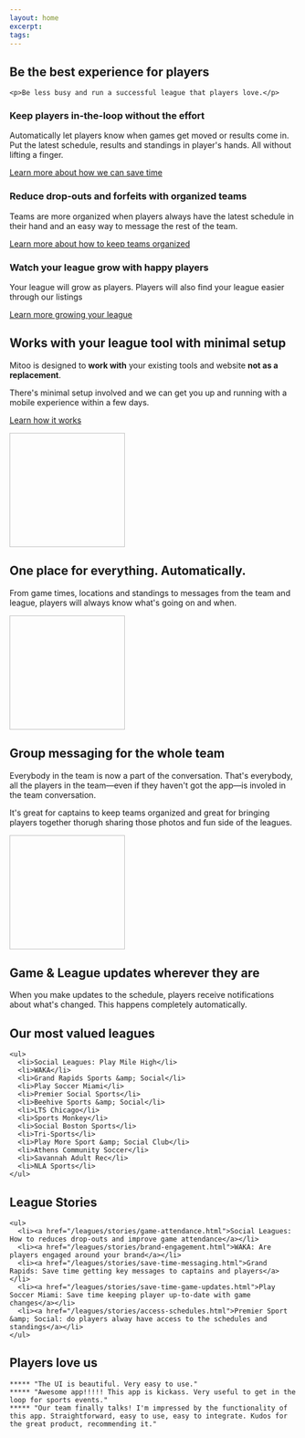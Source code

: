 ```yaml
---
layout: home
excerpt: 
tags: 
---
```


<div class="screenshot-header">
  <div class="screenshot"></div>
</div>

<div class="detail">
  <section class="headline">
    <h1>Be the best experience for players</h1>

    <p>Be less busy and run a successful league that players love.</p>
</section>
</div>

<div class="detail">
  <section>
    <div class="benefits">
      <div class="benefit">
        <h3>Keep players in-the-loop without the effort</h3>
        <p>Automatically let players know when games get moved or results come in. Put the latest schedule, results and standings in player's hands. All without lifting a finger.</p>
        <a href="autopilot.html">Learn more about how we can save time</a>
      </div>
      <div class="benefit">
        <h3>Reduce drop-outs and forfeits with organized teams</h3>
        <p>Teams are more organized when players always have the latest schedule in their hand and an easy way to message the rest of the team.</p>
        <a href="messaging.html">Learn more about how to keep teams organized</a>
      </div>
      <div class="benefit">
        <h3>Watch your league grow with happy players</h3>
        <p>Your league will grow as players. Players will also find your league easier through our listings</p>
        <a href="local-sports-listing.html">Learn more growing your league</a>
      </div>
    </div>
  </section>
</div>

<div id="minimal-setup" class="detail">
  <section class="minimal-setup">
    <h2>Works with your league tool with minimal setup</h2>
    <p>Mitoo is designed to <b>work with</b> your existing tools and website <b>not as a replacement</b>.</p>
    <p>There's minimal setup involved and we can get you up and running with a mobile experience within a few days.</p>
    <p><a href="/leagues/how-it-works">Learn how it works</a></p>
  </section>
</div>

<div id="everything-in-one-place" class="detail">
  <section>
    <img height="200" width="40%" class="background" />
    <h2>One place for everything. Automatically.</h2>
    <p>From game times, locations and standings to messages from the team and league, players will always know what's going on and when.</p>
  </section>
</div>

<div id="group-messaging" class="detail">
  <section>
    <img height="200" width="40%" class="background" />
    <h2>Group messaging for the whole team</h2>
    <p>Everybody in the team is now a part of the conversation. That's everybody, all the players in the team—even if they haven't got the app—is involed in the team conversation.</p>
    <p>It's great for captains to keep teams organized and great for bringing players together thorugh sharing those photos and fun side of the leagues.</p>
  </section>
</div>

<div id="players-in-the-loop" class="detail">
  <section>
    <img height="200" width="40%" class="background" />
    <h2>Game &amp; League updates wherever they are</h2>
    <p>When you make updates to the schedule, players receive notifications about what's changed. This happens completely automatically.</p>
  </section>
</div>

<div id="valued-leagues" class="detail">
  <section>
    <h2>Our most valued leagues</h2>

    <ul>
      <li>Social Leagues: Play Mile High</li>
      <li>WAKA</li>
      <li>Grand Rapids Sports &amp; Social</li>
      <li>Play Soccer Miami</li>
      <li>Premier Social Sports</li>
      <li>Beehive Sports &amp; Social</li>
      <li>LTS Chicago</li>
      <li>Sports Monkey</li>
      <li>Social Boston Sports</li>
      <li>Tri-Sports</li>
      <li>Play More Sport &amp; Social Club</li>
      <li>Athens Community Soccer</li>
      <li>Savannah Adult Rec</li>
      <li>NLA Sports</li>
    </ul>
  </section>

</div>

<div id="league-stories" class="detail">
  <section>
    <h2>League Stories</h2>

    <ul>
      <li><a href="/leagues/stories/game-attendance.html">Social Leagues: How to reduces drop-outs and improve game attendance</a></li>
      <li><a href="/leagues/stories/brand-engagement.html">WAKA: Are players engaged around your brand</a></li>
      <li><a href="/leagues/stories/save-time-messaging.html">Grand Rapids: Save time getting key messages to captains and players</a></li>
      <li><a href="/leagues/stories/save-time-game-updates.html">Play Soccer Miami: Save time keeping player up-to-date with game changes</a></li>
      <li><a href="/leagues/stories/access-schedules.html">Premier Sport &amp; Social: do players alway have access to the schedules and standings</a></li>
    </ul>
  </section>
</div>

<div id="players-love-us" class="detail">
  <section>
    <h2>Players love us</h2>

    ***** "The UI is beautiful. Very easy to use."
    ***** "Awesome app!!!!! This app is kickass. Very useful to get in the loop for sports events."
    ***** "Our team finally talks! I'm impressed by the functionality of this app. Straightforward, easy to use, easy to integrate. Kudos for the great product, recommending it."
  </section>
</div>